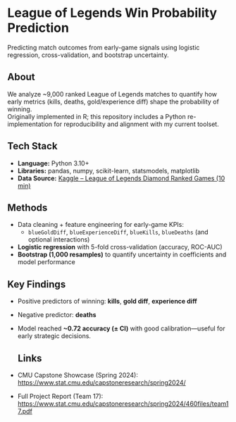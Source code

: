 # League of Legends Win Probability Prediction

Predicting match outcomes from early-game signals using logistic regression, cross-validation, and bootstrap uncertainty.

## About
We analyze ~9,000 ranked League of Legends matches to quantify how early metrics (kills, deaths, gold/experience diff) shape the probability of winning.  
Originally implemented in R; this repository includes a Python re-implementation for reproducibility and alignment with my current toolset.

## Tech Stack
- **Language:** Python 3.10+
- **Libraries:** pandas, numpy, scikit-learn, statsmodels, matplotlib
- **Data Source:** [Kaggle – League of Legends Diamond Ranked Games (10 min)](https://www.kaggle.com/datasets/bobbyscience/league-of-legends-diamond-ranked-games-10-min)

## Methods
- Data cleaning + feature engineering for early-game KPIs:
  - `blueGoldDiff`, `blueExperienceDiff`, `blueKills`, `blueDeaths` (and optional interactions)
- **Logistic regression** with 5-fold cross-validation (accuracy, ROC-AUC)
- **Bootstrap (1,000 resamples)** to quantify uncertainty in coefficients and model performance

## Key Findings
- Positive predictors of winning: **kills**, **gold diff**, **experience diff**
- Negative predictor: **deaths**
- Model reached **~0.72 accuracy (± CI)** with good calibration—useful for early strategic decisions.

  ## Links
- CMU Capstone Showcase (Spring 2024): https://www.stat.cmu.edu/capstoneresearch/spring2024/
- Full Project Report (Team 17): https://www.stat.cmu.edu/capstoneresearch/spring2024/460files/team17.pdf


